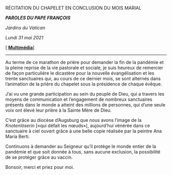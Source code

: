 RÉCITATION DU CHAPELET EN CONCLUSION DU MOIS MARIAL

***PAROLES DU PAPE FRANÇOIS***

*Jardins du Vatican*

*Lundi 31 mai 2021*

\[ **[Multimédia](http://w2.vatican.va/content/francesco/fr/events/event.dir.html/content/vaticanevents/fr/2021/5/31/rosario-giardinivaticani.html)**\]

* * *

Au terme de ce marathon de prière pour demander la fin de la pandémie et la pleine reprise de la vie pastorale et sociale, je suis heureux de remercier de façon particulière le dicastère pour la nouvelle évangélisation et les trente sanctuaires qui, au cours de ce dernier mois, se sont alternés dans l’animation de la prière du chapelet sous la présidence de chaque évêque.

J’ai vu une grande participation au sein du peuple de Dieu, qui a travers les moyens de communication et l’engagement de nombreux sanctuaires présents dans le monde a atteint des millions de personnes, qui d’une seule voix ont élevé leur prière à la Sainte Mère de Dieu.

C’est grâce au diocèse d’Augsburg que nous avons l’image de la *Knotenlöserin* \[«qui défait les nœuds»\], aujourd’hui vénérée dans ce sanctuaire à ciel ouvert grâce à une belle copie réalisée par la peintre Ana Maria Berti.

Continuons à demander au Seigneur qu’il protège le monde entier de la pandémie et que soit donnée à tous, sans aucune exclusion, la possibilité de se protéger grâce au vaccin.

Bonsoir, merci et priez pour moi.